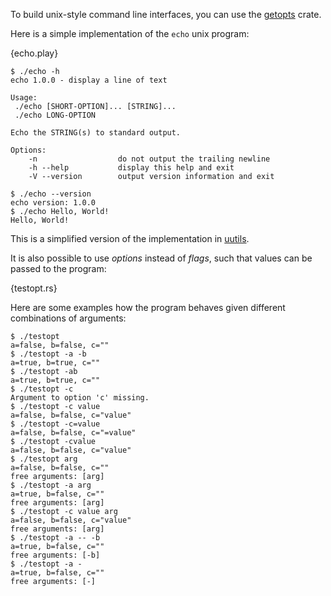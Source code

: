 To build unix-style command line interfaces, you can use the [getopts](http://doc.rust-lang.org/getopts/index.html) crate.

Here is a simple implementation of the `echo` unix program:

{echo.play}

```
$ ./echo -h
echo 1.0.0 - display a line of text

Usage:
 ./echo [SHORT-OPTION]... [STRING]...
 ./echo LONG-OPTION

Echo the STRING(s) to standard output.

Options:
    -n                  do not output the trailing newline
    -h --help           display this help and exit
    -V --version        output version information and exit

$ ./echo --version
echo version: 1.0.0
$ ./echo Hello, World!
Hello, World!
```

This is a simplified version of the implementation in
[uutils](https://github.com/uutils/coreutils).


It is also possible to use *options* instead of *flags*, such that values can
be passed to the program:

{testopt.rs}

Here are some examples how the program behaves given different combinations of
arguments:

```
$ ./testopt
a=false, b=false, c=""
$ ./testopt -a -b
a=true, b=true, c=""
$ ./testopt -ab
a=true, b=true, c=""
$ ./testopt -c
Argument to option 'c' missing.
$ ./testopt -c value
a=false, b=false, c="value"
$ ./testopt -c=value
a=false, b=false, c="=value"
$ ./testopt -cvalue
a=false, b=false, c="value"
$ ./testopt arg
a=false, b=false, c=""
free arguments: [arg]
$ ./testopt -a arg
a=true, b=false, c=""
free arguments: [arg]
$ ./testopt -c value arg
a=false, b=false, c="value"
free arguments: [arg]
$ ./testopt -a -- -b
a=true, b=false, c=""
free arguments: [-b]
$ ./testopt -a -
a=true, b=false, c=""
free arguments: [-]
```
